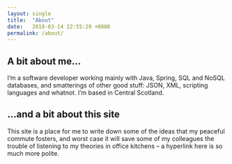 ```yaml
---
layout: single
title:  "About"
date:   2018-03-14 22:55:29 +0000
permalink: /about/
---
```


## A bit about me...

I’m a software developer working mainly with Java, Spring, SQL and NoSQL databases, and smatterings of other good stuff: JSON, XML, scripting languages and whatnot. I’m based in Central Scotland.
 

## ...and a bit about this site

This site is a place for me to write down some of the ideas that my peaceful commute fosters, and worst case it will save some of my colleagues the trouble of listening to my theories in office kitchens – a hyperlink here is so much more polite.
